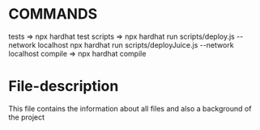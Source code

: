 # COMMANDS
tests =>
    npx hardhat test
scripts =>
    npx hardhat run scripts/deploy.js --network localhost 
    npx hardhat run scripts/deployJuice.js --network localhost 
compile =>
    npx hardhat compile

# File-description
This file contains the information about all files and also a background of the project